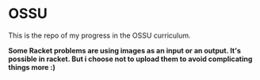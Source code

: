 # OSSU

This is the repo of my progress in the OSSU curriculum.

**Some Racket problems are using images as an input or an output. It's possible in racket.
  But i choose not to upload them to avoid complicating things more :)**
